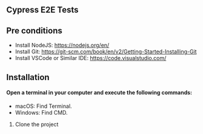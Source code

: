 ## Cypress E2E Tests

## Pre conditions

- Install NodeJS: https://nodejs.org/en/
- Install Git: https://git-scm.com/book/en/v2/Getting-Started-Installing-Git
- Install VSCode or Similar IDE: https://code.visualstudio.com/

## Installation

#### Open a terminal in your computer and execute the following commands:

- macOS: Find Terminal.
- Windows: Find CMD.

1. Clone the project
